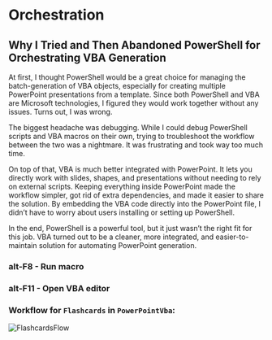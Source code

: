 # Orchestration
## Why I Tried and Then Abandoned PowerShell for Orchestrating VBA Generation

At first, I thought PowerShell would be a great choice for managing the batch-generation of VBA objects, especially for creating multiple PowerPoint presentations from a template. Since both PowerShell and VBA are Microsoft technologies, I figured they would work together without any issues. Turns out, I was wrong.

The biggest headache was debugging. While I could debug PowerShell scripts and VBA macros on their own, trying to troubleshoot the workflow between the two was a nightmare. It was frustrating and took way too much time.

On top of that, VBA is much better integrated with PowerPoint. It lets you directly work with slides, shapes, and presentations without needing to rely on external scripts. Keeping everything inside PowerPoint made the workflow simpler, got rid of extra dependencies, and made it easier to share the solution. By embedding the VBA code directly into the PowerPoint file, I didn’t have to worry about users installing or setting up PowerShell.


In the end, PowerShell is a powerful tool, but it just wasn’t the right fit for this job. VBA turned out to be a cleaner, more integrated, and easier-to-maintain solution for automating PowerPoint generation.

### alt-F8 - Run macro
### alt-F11 - Open VBA editor

### Workflow for `Flashcards` in `PowerPointVba`:

![FlashcardsFlow](https://github.com/user-attachments/assets/f433367a-c7a3-40d9-a20b-02c87bee7c29)

